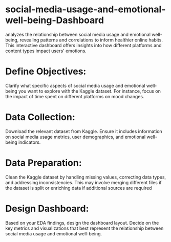 # social-media-usage-and-emotional-well-being-Dashboard
analyzes the relationship between social media usage and emotional well-being, revealing patterns and correlations to inform healthier online habits. This interactive dashboard offers insights into how different platforms and content types impact users' emotions.

# Define Objectives:
Clarify what specific aspects of social media usage and emotional well-being you want to explore with the Kaggle dataset. For instance, focus on the impact of time spent on different platforms on mood changes.

# Data Collection:
Download the relevant dataset from Kaggle. Ensure it includes information on social media usage metrics, user demographics, and emotional well-being indicators.

# Data Preparation:
Clean the Kaggle dataset by handling missing values, correcting data types, and addressing inconsistencies. This may involve merging different files if the dataset is split or enriching data if additional sources are required

# Design Dashboard:
Based on your EDA findings, design the dashboard layout. Decide on the key metrics and visualizations that best represent the relationship between social media usage and emotional well-being.
